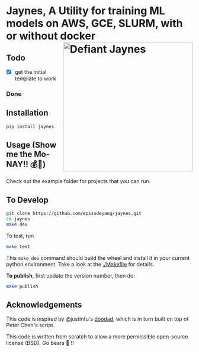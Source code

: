 # Jaynes, A Utility for training ML models on AWS, GCE, SLURM, with or without docker <a href="figures/ETJaynes_defiant.jpg" target="_blank"><img src="figures/ETJaynes_defiant.jpg" alt="Defiant Jaynes" align="right" width="350px" style="top:20px"></a>

## Todo

- [x] get the initial template to work

### Done

## Installation

```bash
pip install jaynes
```

## Usage (**Show me the Mo-NAY!! :moneybag::money_with_wings:**)

Check out the example folder for projects that you can run.


## To Develop

```bash
git clone https://github.com/episodeyang/jaynes.git
cd jaynes
make dev
```

To test, run

```bash
make test
```

This `make dev` command should build the wheel and install it in your current python environment. Take a look at the [./Makefile](./Makefile) for details.

**To publish**, first update the version number, then do:

```bash
make publish
```

## Acknowledgements

This code is inspired by @justinfu's [doodad](https://github.com/justinjfu/doodad), which is in turn built on top of Peter Chen's script.

This code is written from scratch to allow a more permissible open-source license (BSD). Go bears :bear: !!
